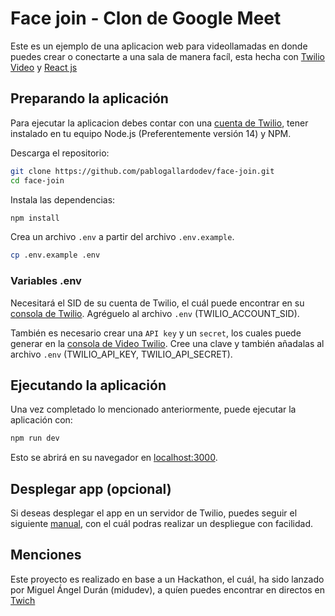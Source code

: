 # Face join - Clon de Google Meet

Este es un ejemplo de una aplicacion web para videollamadas en donde puedes crear o conectarte a una sala de manera facíl, esta hecha con [Twilio Video](https://www.twilio.com/docs/video) y [React js](https://reactjs.org/)

## Preparando la aplicación

Para ejecutar la aplicacion debes contar con una [cuenta de Twilio](https://www.twilio.com/try-twilio), tener instalado en tu equipo Node.js (Preferentemente versión 14) y NPM.

Descarga el repositorio:

```bash
git clone https://github.com/pablogallardodev/face-join.git
cd face-join
```

Instala las dependencias:

```bash
npm install
```

Crea un archivo `.env` a partir del archivo `.env.example`.

```bash
cp .env.example .env
```

### Variables .env

Necesitará el SID de su cuenta de Twilio, el cuál puede encontrar en su [consola de Twilio](https://www.twilio.com/console). Agréguelo al archivo `.env` (TWILIO_ACCOUNT_SID).

También es necesario crear una `API key` y un `secret`, los cuales puede generar en la [consola de Video Twilio](https://www.twilio.com/console/video/project/api-keys). Cree una clave y también añadalas al archivo `.env` (TWILIO_API_KEY, TWILIO_API_SECRET).

## Ejecutando la aplicación

Una vez completado lo mencionado anteriormente, puede ejecutar la aplicación con:

```bash
npm run dev
```

Esto se abrirá en su navegador en [localhost:3000](http://localhost:3000).

## Desplegar app (opcional)

Si deseas desplegar el app en un servidor de Twilio, puedes seguir el siguiente [manual](https://www.twilio.com/docs/labs/serverless-toolkit/guides/continous-deployment), con el cuál podras realizar un despliegue con facilidad.

## Menciones

Este proyecto es realizado en base a un Hackathon, el cuál, ha sido lanzado por Miguel Ángel Durán (midudev), a quíen puedes encontrar en directos en [Twich](https://twitch.tv/midudev)